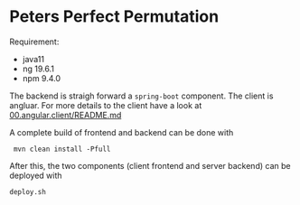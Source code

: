 # Peters Perfect Permutation

Requirement:
* java11
* ng 19.6.1
* npm 9.4.0

The backend is straigh forward a <code>spring-boot</code>
component. The client is angluar. For more details to the client
have a look at [00.angular.client/README.md](00.angular.client/README.md)

A complete build of frontend and backend can be done with

     mvn clean install -Pfull

After this, the two components (client frontend and server backend) can be deployed with

    deploy.sh

